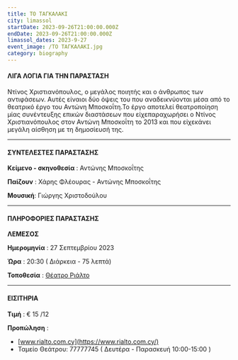 ```yaml
---
title: ΤΟ ΤΑΓΚΑΛΑΚΙ
city: limassol
startDate: 2023-09-26T21:00:00.000Z
endDate: 2023-09-26T21:00:00.000Z
limassol_dates: 2023-9-27
event_image: /TΟ ΤΑΓΚΑΛΑΚΙ.jpg
category: biography
---
```


#### ΛΙΓΑ ΛΟΓΙΑ ΓΙΑ ΤΗΝ ΠΑΡΑΣΤΑΣΗ

Ντίνος Χριστιανόπουλος,	ο μεγάλος ποιητής και ο άνθρωπος των αντιφάσεων. Αυτές είναιοι δύο όψεις του που αναδεικνύονται μέσα από το θεατρικό έργο του Αντώνη Μποσκοΐτη.Το έργο αποτελεί θεατροποίηση μίας συνέντευξης επικών διαστάσεων που είχεπαραχωρήσει ο Ντίνος Χριστιανόπουλος στον Αντώνη Μποσκοΐτη το 2013 και που είχεκάνει μεγάλη αίσθηση με τη δημοσίευσή της.

***

#### ΣΥΝΤΕΛΕΣΤΕΣ ΠΑΡΑΣΤΑΣΗΣ

**Κείμενο - σκηνοθεσία** : Αντώνης Μποσκοΐτης

**Παίζουν** : Χάρης Φλέουρας - Αντώνης Μποσκοΐτης

**Μουσική**: Γιώργης Χριστοδούλου

***

#### ΠΛΗΡΟΦΟΡΙΕΣ ΠΑΡΑΣΤΑΣΗΣ

**ΛΕΜΕΣΟΣ**

**Ημερομηνία** : 27 Σεπτεμβρίου 2023

**Ώρα** : 20:30 ( Διάρκεια - 75 λεπτά)

**Τοποθεσία** : [Θέατρο Ριάλτο](https://www.google.com/maps/place/Rialto+Theatre/@34.6795424,33.0432363,17z/data=!3m1!4b1!4m6!3m5!1s0x14e7331ab1ec9197:0xdf6e42bed1d077b1!8m2!3d34.679538!4d33.0458112!16s%2Fg%2F1xb0n5zr?entry=ttu)

***

#### ΕΙΣΙΤΗΡΙΑ

**Τιμή** : € 15 /12

**Προπώληση** :

* [www.rialto.com.cy](https://www.rialto.com.cy/)
* Ταμείο Θεάτρου: 77777745 ( Δευτέρα - Παρασκευή 10:00-15:00 )
